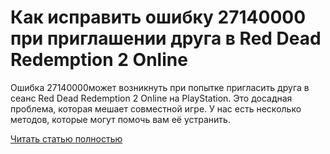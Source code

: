 # Как исправить ошибку 27140000 при приглашении друга в Red Dead Redemption 2 Online



Ошибка 27140000может возникнуть при попытке пригласить друга в сеанс Red Dead Redemption 2 Online на PlayStation. Это досадная проблема, которая мешает совместной игре. У нас есть несколько методов, которые могут помочь вам её устранить.

[Читать статью полностью](https://xyberbara.com/gaming/27140000-red-dead-redemption-2-online/)
